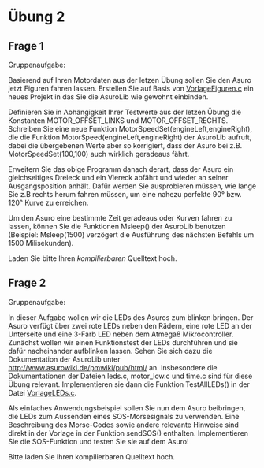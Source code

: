 # Übung 2
## Frage 1
Gruppenaufgabe:

Basierend auf Ihren Motordaten aus der letzen Übung sollen Sie den Asuro jetzt Figuren fahren lassen. Erstellen Sie auf Basis von [VorlageFiguren.c](Aufgabenstellung/VorlageFiguren.c) ein neues Projekt in das Sie die AsuroLib wie gewohnt einbinden. 
 
Definieren Sie in Abhängigkeit Ihrer Testwerte aus der letzen Übung die Konstanten MOTOR_OFFSET_LINKS und MOTOR_OFFSET_RECHTS. Schreiben Sie eine neue Funktion MotorSpeedSet(engineLeft,engineRight), die die Funktion MotorSpeed(engineLeft,engineRight) der AsuroLib aufruft, dabei die übergebenen Werte aber so korrigiert, dass der Asuro bei z.B. MotorSpeedSet(100,100) auch wirklich geradeaus fährt.  
 
Erweitern Sie das obige Programm danach derart, dass der Asuro ein gleichseitiges Dreieck und ein Viereck abfährt und wieder an seiner Ausgangsposition anhält. Dafür werden Sie ausprobieren müssen, wie lange Sie z.B rechts herum fahren müssen, um eine nahezu perfekte 90° bzw. 120° Kurve zu erreichen.

Um den Asuro eine bestimmte Zeit geradeaus oder Kurven fahren zu lassen, können Sie die Funktionen Msleep() der AsuroLib benutzen (Beispiel: Msleep(1500) verzögert die Ausführung des nächsten Befehls um 1500 Milisekunden).

Laden Sie bitte Ihren *kompilierbaren* Quelltext hoch.

## Frage 2
Gruppenaufgabe:

In dieser Aufgabe wollen wir die LEDs des Asuros zum blinken bringen. Der Asuro verfügt über zwei rote LEDs neben den Rädern, eine rote LED an der Unterseite und eine 3-Farb LED neben dem Atmega8 Mikrocontroller. Zunächst wollen wir einen Funktionstest der LEDs durchführen und sie dafür nacheinander aufblinken lassen. Sehen Sie sich dazu die Dokumentation der AsuroLib unter http://www.asurowiki.de/pmwiki/pub/html/ an. Insbesondere die Dokumentationen der Dateien leds.c, motor_low.c und time.c sind für diese Übung relevant. Implementieren sie dann die Funktion TestAllLEDs() in der Datei [VorlageLEDs.c](Aufgabenstellung/VorlageLEDs.c).

Als einfaches Anwendungsbeispiel sollen Sie nun dem Asuro beibringen, die LEDs zum Aussenden eines SOS-Morsesignals zu verwenden. Eine Beschreibung des Morse-Codes sowie andere relevante Hinweise sind direkt in der Vorlage in der Funktion sendSOS() enthalten. Implementieren Sie die SOS-Funktion und testen Sie sie auf dem Asuro!

Bitte laden Sie Ihren kompilierbaren Quelltext hoch.

